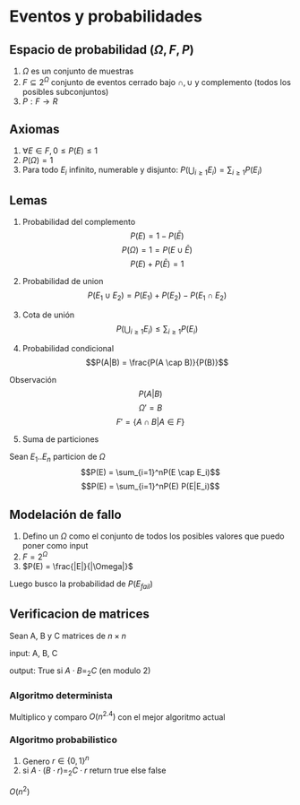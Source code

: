# Eventos y probabilidades

## Espacio de probabilidad $(\Omega, F,P)$

1. $\Omega$ es un conjunto de muestras
2. $F \subseteq 2^{\Omega}$ conjunto de eventos cerrado bajo $\cap, \cup$ y complemento (todos los posibles subconjuntos)
3. $P:F\rightarrow R$

## Axiomas

1. $\forall E \in F, 0\leq P(E) \leq 1$
2. $P(\Omega) = 1$
3. Para todo $E_i$ infinito, numerable y disjunto: $P(\bigcup_{i\geq1}E_i) = \sum_{i\geq1}P(E_i)$

## Lemas

1. Probabilidad del complemento
   $$P(E) = 1-P(\bar{E})$$
   $$P(\Omega) = 1 = P(E \cup \bar{E})$$
   $$P(E) + P(\bar{E})=1$$

2. Probabilidad de union
$$P(E_1 \cup E_2) = P(E_1) + P(E_2) - P(E_1 \cap E_2)$$
<!-- $$E_1 \cup E_2 = E_1/E_2 \cup E_2/E_1 \cup E_1\cap E_2$$ -->

3. Cota de unión
   $$P(\bigcup_{i\geq1}E_i) \leq \sum_{i\geq1}P(E_i)$$

4. Probabilidad condicional
   $$P(A|B) = \frac{P(A \cap B)}{P(B)}$$

Observación
$$P(A|B)$$
$$\Omega' = B$$
$$F' = \{A \cap B | A \in F\}$$

5. Suma de particiones

Sean ${E_1..E_n}$ particion de $\Omega$
$$P(E) = \sum_{i=1}^nP(E \cap E_i)$$
$$P(E) = \sum_{i=1}^nP(E) P(E|E_i)$$

## Modelación de fallo

1. Defino un $\Omega$ como el conjunto de todos los posibles valores que puedo poner como input
2. $F = 2^\Omega$
3. $P(E) = \frac{|E|}{|\Omega|}$

Luego busco la probabilidad de $P(E_{fail})$

## Verificacion de matrices

Sean A, B y C matrices de $n \times n$

input: A, B, C

output: True si $A \cdot B =_2 C$ (en modulo 2)

### Algoritmo determinista
Multiplico y comparo $O(n^{2.4})$
con el mejor algoritmo actual

### Algoritmo probabilistico
1. Genero $r \in \{0,1\}^n$
2. si $A \cdot (B \cdot r) =_2 C \cdot r$ return true else false

 $O(n^2)$


